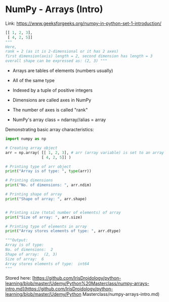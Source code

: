 # NumPy - Arrays (Intro)

Link: https://www.geeksforgeeks.org/numpy-in-python-set-1-introduction/

```python
[[ 1, 2, 3],
 [ 4, 2, 5]]
"""
Here,
rank = 2 (as it is 2-dimensional or it has 2 axes)
first dimension(axis) length = 2, second dimension has length = 3
overall shape can be expressed as: (2, 3) """
```

* Arrays are tables of elements (numbers usually)
* All of the same type
* Indexed by a tuple of positive integers



* Dimensions are called axes in NumPy
* The number of axes is called "rank"
* NumPy's array class = ndarray//alias = array



Demonstrating basic array characteristics:

```python
import numpy as np

# Creating array object
arr = np.array( [[ 1, 2, 3], # arr (array variable) is set to an array using numpy's array function
                [ 4, 2, 5]] )

# Printing type of arr object
print("Array is of type: ", type(arr))

# Printing dimensions
print("No. of dimensions: ", arr.ndim) 

# Printing shape of array 
print("Shape of array: ", arr.shape) 


# Printing size (total number of elements) of array 
print("Size of array: ", arr.size) 

# Printing type of elements in array 
print("Array stores elements of type: ", arr.dtype) 

"""Output:
Array is of type:  
No. of dimensions:  2
Shape of array:  (2, 3)
Size of array:  6
Array stores elements of type:  int64
"""
```



Stored here: [https://github.com/IrisDroidology/python-learning/blob/master/Udemy/Python%20Masterclass/numpy-arrays-intro.md](https://github.com/IrisDroidology/python-learning/blob/master/Udemy/Python Masterclass/numpy-arrays-intro.md)